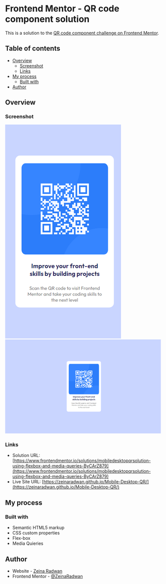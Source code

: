 # Frontend Mentor - QR code component solution

This is a solution to the [QR code component challenge on Frontend Mentor](https://www.frontendmentor.io/challenges/qr-code-component-iux_sIO_H). 

## Table of contents

- [Overview](#overview)
  - [Screenshot](#screenshot)
  - [Links](#links)
- [My process](#my-process)
  - [Built with](#built-with)
- [Author](#author)


## Overview

### Screenshot

![](Images/Mobile-Screenshot.png)
![](Images/Desktop-Screenshot.png)


### Links

- Solution URL: [https://www.frontendmentor.io/solutions/mobiledesktopqrsolution-using-flexbox-and-media-queries-ByCArZ879](https://www.frontendmentor.io/solutions/mobiledesktopqrsolution-using-flexbox-and-media-queries-ByCArZ879)
- Live Site URL: [https://zeinaradwan.github.io/Mobile-Desktop-QR/](https://zeinaradwan.github.io/Mobile-Desktop-QR/)

## My process

### Built with

- Semantic HTML5 markup
- CSS custom properties
- Flex-box
- Media Quieries 



## Author

- Website - [Zeina Radwan](https://www.your-site.com)
- Frontend Mentor - [@ZeinaRadwan](https://www.frontendmentor.io/profile/ZeinaRadwan)



